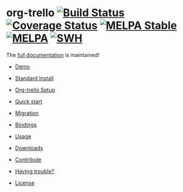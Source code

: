 org-trello [![Build Status](https://travis-ci.org/org-trello/org-trello.png?branch=master)](https://travis-ci.org/org-trello/org-trello) [![Coverage Status](https://coveralls.io/repos/org-trello/org-trello/badge.svg?branch=master&service=github)](https://coveralls.io/github/org-trello/org-trello?branch=master) [![MELPA Stable](http://stable.melpa.org/packages/org-trello-badge.svg)](http://stable.melpa.org/#/org-trello) [![MELPA](http://melpa.org/packages/org-trello-badge.svg)](http://melpa.org/#/org-trello) [![SWH](https://archive.softwareheritage.org/badge/origin/https://github.com/org-trello/org-trello/)](https://archive.softwareheritage.org/browse/origin/?origin_url=https://github.com/org-trello/org-trello)
==========

The [full documentation](http://org-trello.github.io/) is maintained!

- [Demo](http://org-trello.github.io/demo.html)

- [Standard Install](http://org-trello.github.io/install.html)

- [Org-trello Setup](http://org-trello.github.io/trello-setup.html)

- [Quick start](http://org-trello.github.io/quick-start.html)

- [Migration](http://org-trello.github.io/migration.html)

- [Bindings](http://org-trello.github.io/bindings.html)

- [Usage](http://org-trello.github.io/usage.html)

- [Downloads](http://org-trello.github.io/downloads.html)

- [Contribute](http://org-trello.github.io/contributions.html#org-trello)

- [Having trouble?](http://org-trello.github.io/contributions.html#issues)

- [License](http://org-trello.github.io/license.html)
